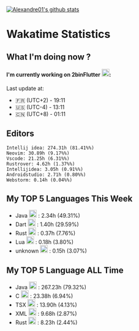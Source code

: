 [![Alexandre01's github stats](https://github-readme-stats.vercel.app/api?username=Alexandre01Dev&theme=dracula&count_private=true)](https://github.com/anuraghazra/github-readme-stats)
<!--
**Alexandre01Dev/Alexandre01Dev** is a ✨ _special_ ✨ repository because its `README.md` (this file) appears on your GitHub profile.

Here are some ideas to get you started:

- 🔭 I’m currently working on ...
- 🌱 I’m currently learning ...
- 👯 I’m looking to collaborate on ...
- 🤔 I’m looking for help with ...
- 💬 Ask me about ...
- 📫 How to reach me: ...
- 😄 Pronouns: ...
- ⚡ Fun fact: ...
-->

<!-- START_WAKATIME_BLOCK -->
# Wakatime Statistics

## What I'm doing now ? 

#### I'm currently working on 2binFlutter <img src="https://cdn.jsdelivr.net/gh/devicons/devicon@latest/icons/dart/dart-original.svg" alt="Dart" width="20" height="20">: <br/>
Last update at:
- 🇫🇷 (UTC+2) - 19:11
- 🇺🇸 (UTC-4) - 13:11
- 🇨🇳 (UTC+8) - 01:11

## Editors

```text
Intellij idea: 274.31h (81.41%%)
Neovim: 30.89h (9.17%%)
Vscode: 21.25h (6.31%%)
Rustrover: 4.62h (1.37%%)
Intellijidea: 3.05h (0.91%%)
Androidstudio: 2.71h (0.80%%)
Webstorm: 0.14h (0.04%%)
```

## My TOP **5** Languages This Week 

- Java <img src="https://cdn.jsdelivr.net/gh/devicons/devicon@latest/icons/java/java-original.svg" alt="Java" width="20" height="20"> : 2.34h (49.31%)
- Dart <img src="https://cdn.jsdelivr.net/gh/devicons/devicon@latest/icons/dart/dart-original.svg" alt="Dart" width="20" height="20"> : 1.40h (29.59%)
- Rust <img src="https://cdn.jsdelivr.net/gh/devicons/devicon@latest/icons/rust/rust-original.svg" alt="Rust" width="20" height="20"> : 0.37h (7.76%)
- Lua <img src="https://cdn.jsdelivr.net/gh/devicons/devicon@latest/icons/lua/lua-original.svg" alt="Lua" width="20" height="20"> : 0.18h (3.80%)
- unknown <img src="https://static-00.iconduck.com/assets.00/file-unknown-icon-1775x2048-pyaeuwoe.png" alt="unknown" width="20" height="20"> : 0.15h (3.07%)

## My TOP **5** Language ALL Time 

- Java <img src="https://cdn.jsdelivr.net/gh/devicons/devicon@latest/icons/java/java-original.svg" alt="Java" width="20" height="20"> : 267.23h (79.32%)
- C <img src="https://cdn.jsdelivr.net/gh/devicons/devicon@latest/icons/c/c-original.svg" alt="C" width="20" height="20"> : 23.38h (6.94%)
- TSX <img src="https://static-00.iconduck.com/assets.00/file-unknown-icon-1775x2048-pyaeuwoe.png" alt="TSX" width="20" height="20"> : 13.90h (4.13%)
- XML <img src="https://cdn.jsdelivr.net/gh/devicons/devicon@latest/icons/xml/xml-original.svg" alt="XML" width="20" height="20"> : 9.68h (2.87%)
- Rust <img src="https://cdn.jsdelivr.net/gh/devicons/devicon@latest/icons/rust/rust-original.svg" alt="Rust" width="20" height="20"> : 8.23h (2.44%)

<!-- END_WAKATIME_BLOCK -->
